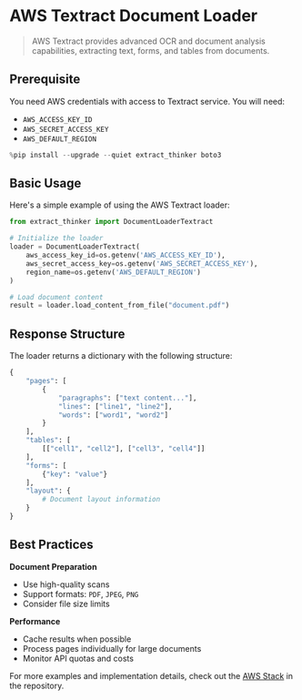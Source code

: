 # AWS Textract Document Loader

> AWS Textract provides advanced OCR and document analysis capabilities, extracting text, forms, and tables from documents.

## Prerequisite

You need AWS credentials with access to Textract service. You will need:
- `AWS_ACCESS_KEY_ID`
- `AWS_SECRET_ACCESS_KEY`
- `AWS_DEFAULT_REGION`

```python
%pip install --upgrade --quiet extract_thinker boto3
```

## Basic Usage

Here's a simple example of using the AWS Textract loader:

```python
from extract_thinker import DocumentLoaderTextract

# Initialize the loader
loader = DocumentLoaderTextract(
    aws_access_key_id=os.getenv('AWS_ACCESS_KEY_ID'),
    aws_secret_access_key=os.getenv('AWS_SECRET_ACCESS_KEY'),
    region_name=os.getenv('AWS_DEFAULT_REGION')
)

# Load document content
result = loader.load_content_from_file("document.pdf")
```

## Response Structure

The loader returns a dictionary with the following structure:

```python
{
    "pages": [
        {
            "paragraphs": ["text content..."],
            "lines": ["line1", "line2"],
            "words": ["word1", "word2"]
        }
    ],
    "tables": [
        [["cell1", "cell2"], ["cell3", "cell4"]]
    ],
    "forms": [
        {"key": "value"}
    ],
    "layout": {
        # Document layout information
    }
}
```

## Best Practices

**Document Preparation**

- Use high-quality scans
- Support formats: `PDF`, `JPEG`, `PNG`
- Consider file size limits

**Performance**

- Cache results when possible
- Process pages individually for large documents
- Monitor API quotas and costs

For more examples and implementation details, check out the [AWS Stack](../../../examples/aws-stack) in the repository. 